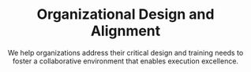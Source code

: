 ---
layout: service
order: 5
title: "Organizational Design and Alignment"
subtitle: "We help organizations address their critical design and training needs to foster a collaborative environment that enables execution excellence."
blurb-intro: "Enhance your organization with tailored design and alignment strategies for success."
intro: "At SLKone, we believe that a well-designed and trained organization can accelerate business transformation initiatives and move you towards your strategic objectives more effectively and efficiently. We help organizations address their critical design and training needs to foster a collaborative environment that enables execution excellence."
approach: "We take a comprehensive approach to organizational design and alignment, focusing on Operating Model Design, Process Design, and Organizational Structure Redesign. Our methodology ensures that your organization's structure, processes, and people are aligned with your strategic goals and optimized for performance."
impact_title: "Our Impact"
impact_intro: "Effective organizational design can lead to significant improvements, including:"
impact:
  - metric: "30-35% increase"
    description: "in operational efficiency"
  - metric: "25-30% improvement"
    description: "in cross-functional collaboration"
  - metric: "20-25% reduction"
    description: "in organizational silos"
  - metric: "15-20% enhancement"
    description: "in employee satisfaction and engagement"
  - metric: "10-15% boost"
    description: "in overall organizational performance"
impact_conclusion: "Clients benefit from streamlined structures, enhanced collaboration, and optimized roles, enabling them to achieve strategic objectives more efficiently and effectively."
why_choose:
  - point: "Holistic Approach"
    description: "Considering all aspects of your organization – people, processes, and technology."
  - point: "Data-Driven Decisions"
    description: "Utilizing advanced analytics to inform organizational design."
  - point: "Implementation Focus"
    description: "Working alongside your team to ensure successful execution."
  - point: "Industry Expertise"
    description: "Deep knowledge across multiple sectors for tailored solutions."
  - point: "Change Management"
    description: "Managing organizational transitions smoothly and effectively."
  - point: "Scalable Solutions"
    description: "Flexible designs that grow with your business needs."
cta: "Ready to optimize your organizational structure? Contact SLKone today to learn how our Organizational Design & Alignment services can drive your business forward and achieve strategic alignment."
icon: "fa-sitemap"
color: "cinnabar"
image: "/assets/images/backgrounds/organizational-design-and-alignment.webp"
---